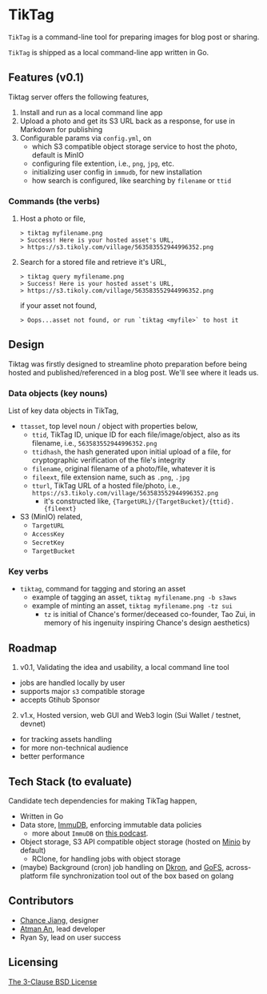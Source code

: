 # TikTag

`TikTag` is a command-line tool for preparing images for blog post or sharing.

`TikTag` is shipped as a local command-line app written in Go.

## Features (v0.1)

Tiktag server offers the following features,

1. Install and run as a local command line app
2. Upload a photo and get its S3 URL back as a response, for use in Markdown for publishing
3. Configurable params via `config.yml`, on  
   * which S3 compatible object storage service to host the photo, default is MinIO
   * configuring file extention, i.e., `png`, `jpg`, etc.
   * initializing user config in `immudb`, for new installation
   * how search is configured, like searching by `filename` or `ttid`

### Commands (the verbs)

1. Host a photo or file,
   
   ```
   > tiktag myfilename.png
   > Success! Here is your hosted asset's URL,
   > https://s3.tikoly.com/village/563583552944996352.png
   ```

2. Search for a stored file and retrieve it's URL,
   
   ```
   > tiktag query myfilename.png
   > Success! Here is your hosted asset's URL,
   > https://s3.tikoly.com/village/563583552944996352.png
   ```
   
   if your asset not found,
   
   ```
   > Oops...asset not found, or run `tiktag <myfile>` to host it
   ```

## Design

Tiktag was firstly designed to streamline photo preparation before being hosted and published/referenced in a blog post. We'll see where it leads us.

### Data objects (key nouns)

List of key data objects in TikTag,

* `ttasset`, top level noun / object with properties below,
  * `ttid`, TikTag ID, unique ID for each file/image/object, also as its filename, i.e., `563583552944996352.png`
  * `ttidhash`, the hash generated upon initial upload of a file, for cryptographic verification of the file's integrity
  * `filename`, original filename of a photo/file, whatever it is
  * `fileext`, file extension name, such as `.png`, `.jpg`
  * `tturl`, TikTag URL of a hosted file/photo, i.e., `https://s3.tikoly.com/village/563583552944996352.png`
    * it's constructed like, `{TargetURL}/{TargetBucket}/{ttid}.{fileext}`
* S3 (MinIO) related,
  * `TargetURL`
  * `AccessKey`
  * `SecretKey`
  * `TargetBucket`

### Key verbs

* `tiktag`, command for tagging and storing an asset
  * example of tagging an asset, `tiktag myfilename.png -b s3aws`
  * example of minting an asset, `tiktag myfilename.png -tz sui` 
    - `tz` is initial of Chance's former/deceased co-founder, Tao Zui, in memory of his ingenuity inspiring Chance's design aesthetics)

## Roadmap

1. v0.1, Validating the idea and usability, a local command line tool
  * jobs are handled locally by user
  * supports major `s3` compatible storage
  * accepts Gtihub Sponsor
2. v1.x, Hosted version,  web GUI and Web3 login (Sui Wallet / testnet, devnet)
  * for tracking assets handling
  * for more non-technical audience
  * better performance

## Tech Stack (to evaluate)

Candidate tech dependencies for making TikTag happen,

* Written in Go
* Data store, [ImmuDB](https://github.com/codenotary/immudb), enforcing immutable data policies
  * more about `ImmuDB` on [this podcast](https://changelog.com/gotime/219).
* Object storage, S3 API compatible object storage (hosted on [Minio](https://github.com/minio/minio) by default)
  * RClone, for handling jobs with object storage
* (maybe) Background (cron) job handling on [Dkron](https://dkron.io/), and [GoFS](https://github.com/no-src/gofs), across-platform file synchronization tool out of the box based on golang

## Contributors

* [Chance Jiang](https://github.com/chancefcc), designer
* [Atman An](https://github.com/twinsant), lead developer
* Ryan Sy, lead on user success 

## Licensing

[The 3-Clause BSD License](https://opensource.org/licenses/BSD-3-Clause)
